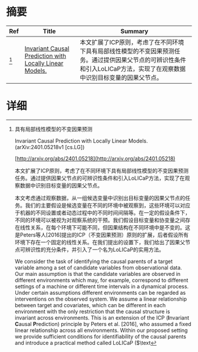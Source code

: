# 摘要

| Ref | Title | Summary |
| --- | --- | --- |
| [^1] | [Invariant Causal Prediction with Locally Linear Models.](http://arxiv.org/abs/2401.05218) | 本文扩展了ICP原则，考虑了在不同环境下具有局部线性模型的不变因果预测任务。通过提供因果父节点的可辨识性条件和引入LoLICaP方法，实现了在观察数据中识别目标变量的因果父节点。 |

# 详细

[^1]: 具有局部线性模型的不变因果预测

    Invariant Causal Prediction with Locally Linear Models. (arXiv:2401.05218v1 [cs.LG])

    [http://arxiv.org/abs/2401.05218](http://arxiv.org/abs/2401.05218)

    本文扩展了ICP原则，考虑了在不同环境下具有局部线性模型的不变因果预测任务。通过提供因果父节点的可辨识性条件和引入LoLICaP方法，实现了在观察数据中识别目标变量的因果父节点。

    

    本文考虑通过观察数据，从一组候选变量中识别出目标变量的因果父节点的任务。我们的主要假设是候选变量在不同的环境中被观察到，这些环境可以对应于机器的不同设置或者动态过程中的不同时间间隔等。在一定的假设条件下，不同的环境可以被视为对观察系统的干预。我们假设目标变量和协变量之间存在线性关系，在每个环境下可能不同，但因果结构在不同环境中是不变的。这是Peters等人[2016]提出的ICP（不变因果预测）原则的扩展，后者假设所有环境下存在一个固定的线性关系。在我们提出的设置下，我们给出了因果父节点可辨识性的充分条件，并引入了一个名为LoLICaP的实用方法。

    We consider the task of identifying the causal parents of a target variable among a set of candidate variables from observational data. Our main assumption is that the candidate variables are observed in different environments which may, for example, correspond to different settings of a machine or different time intervals in a dynamical process. Under certain assumptions different environments can be regarded as interventions on the observed system. We assume a linear relationship between target and covariates, which can be different in each environment with the only restriction that the causal structure is invariant across environments. This is an extension of the ICP ($\textbf{I}$nvariant $\textbf{C}$ausal $\textbf{P}$rediction) principle by Peters et al. [2016], who assumed a fixed linear relationship across all environments. Within our proposed setting we provide sufficient conditions for identifiability of the causal parents and introduce a practical method called LoLICaP ($\text
    

